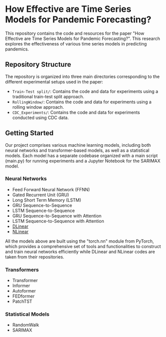 # How Effective are Time Series Models for Pandemic Forecasting?

This repository contains the code and resources for the paper "How Effective are Time Series Models for Pandemic Forecasting?". This research explores the effectiveness of various time series models in predicting pandemics. 

## Repository Structure
The repository is organized into three main directories corresponding to the different experimental setups used in the paper:
- `Train-Test split/`: Contains the code and data for experiments using a traditional train-test split approach.
- `RollingWindow/`: Contains the code and data for experiments using a rolling window approach.
- `CDC_Experiments/`: Contains the code and data for experiments conducted using CDC data.

## Getting Started
Our project comprises various machine learning models, including both neural networks and transformer-based models, as well as a statistical models. Each model has a separate codebase organized with a main script (main.py) for running experiments and a Jupyter Notebook for the SARIMAX model.

### Neural Networks
- Feed Forward Neural Network (FFNN)
- Gated Recurrent Unit (GRU)
- Long Short Term Memory (LSTM)
- GRU Sequence-to-Sequence
- LSTM Sequence-to-Sequence
- GRU Sequence-to-Sequence with Attention
- LSTM Sequence-to-Sequence with Attention
- [DLinear](https://github.com/cure-lab/LTSF-Linear)
- [NLinear](https://github.com/cure-lab/LTSF-Linear)
  
All the models above are built using the "torch.nn" module from PyTorch, which provides a comprehensive set of tools and functionalities to construct and train neural networks efficiently while DLinear and NLinear codes are taken from their repositories.
### Transformers
- Transformer
- Informer
- Autoformer
- FEDformer
- PatchTST
### Statistical Models
- RandomWalk
- SARIMAX
